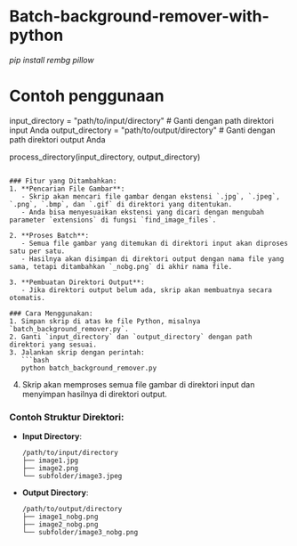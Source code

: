 # Batch-background-remover-with-python

*pip install rembg pillow*

# Contoh penggunaan
input_directory = "path/to/input/directory"  # Ganti dengan path direktori input Anda
output_directory = "path/to/output/directory"  # Ganti dengan path direktori output Anda

process_directory(input_directory, output_directory)
```

### Fitur yang Ditambahkan:
1. **Pencarian File Gambar**:
   - Skrip akan mencari file gambar dengan ekstensi `.jpg`, `.jpeg`, `.png`, `.bmp`, dan `.gif` di direktori yang ditentukan.
   - Anda bisa menyesuaikan ekstensi yang dicari dengan mengubah parameter `extensions` di fungsi `find_image_files`.

2. **Proses Batch**:
   - Semua file gambar yang ditemukan di direktori input akan diproses satu per satu.
   - Hasilnya akan disimpan di direktori output dengan nama file yang sama, tetapi ditambahkan `_nobg.png` di akhir nama file.

3. **Pembuatan Direktori Output**:
   - Jika direktori output belum ada, skrip akan membuatnya secara otomatis.

### Cara Menggunakan:
1. Simpan skrip di atas ke file Python, misalnya `batch_background_remover.py`.
2. Ganti `input_directory` dan `output_directory` dengan path direktori yang sesuai.
3. Jalankan skrip dengan perintah:
   ```bash
   python batch_background_remover.py
   ```
4. Skrip akan memproses semua file gambar di direktori input dan menyimpan hasilnya di direktori output.

### Contoh Struktur Direktori:
- **Input Directory**:
  ```
  /path/to/input/directory
  ├── image1.jpg
  ├── image2.png
  └── subfolder/image3.jpeg
  ```

- **Output Directory**:
  ```
  /path/to/output/directory
  ├── image1_nobg.png
  ├── image2_nobg.png
  └── subfolder/image3_nobg.png
  ```
